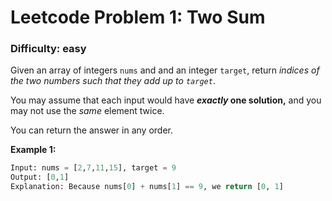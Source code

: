 # Leetcode Problem 1: Two Sum
### Difficulty: easy

Given an array of integers `nums` and and an integer `target`, return *indices of the two numbers such that they add up to `target`*.

You may assume that each input would have ***exactly* one solution,** and you may not use the _same_ element twice.

You can return the answer in any order. 

**Example 1:**
```python
Input: nums = [2,7,11,15], target = 9
Output: [0,1]
Explanation: Because nums[0] + nums[1] == 9, we return [0, 1]
```
